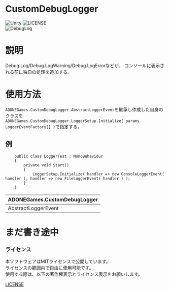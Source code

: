 # CustomDebugLogger
![Unity](https://img.shields.io/badge/Framework-Unity-blue) ![LICENSE](https://img.shields.io/badge/License-MIT-magenta)  
![DebugLog](https://img.shields.io/badge/Unity-DebugLog-FFFFFF)

# 説明
Debug.Log/Debug.LogWarning/Debug.LogErrorなどが、
コンソールに表示される前に独自の処理を追加する。

# 使用方法  
```ADONEGames.CustomDebugLogger.AbstractLoggerEvent```を継承し作成した自身のクラスを  
```ADONEGames.CustomDebugLogger.LoggerSetup.Initialize( params LoggerEventFactory[] )```で指定する。  
## 例
```
    public class LoggerTest : MonoBehaviour
    {
        private void Start()
        {
            LoggerSetup.Initialize( handler => new ConsoleLoggerEvent( handler ), handler => new FileLoggerEvent( handler ) );
        }
    }
```

|ADONEGames.CustomDebugLogger|
|--------------------------- |
|AbstractLoggerEvent|

# まだ書き途中

### ライセンス
本ソフトウェアはMITライセンスで公開しています。  
ライセンスの範囲内で自由に使用可能です。  
使用する際は、以下の著作権表示とライセンス表示をお願いします。  

[LICENSE](https://github.com/ADONE-Games/CustomDebugLogger/blob/main/LICENSE)
